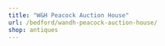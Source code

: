 ```yaml
---
title: "W&H Peacock Auction House"
url: /bedford/wandh-peacock-auction-house/
shop: antiques
---
```

